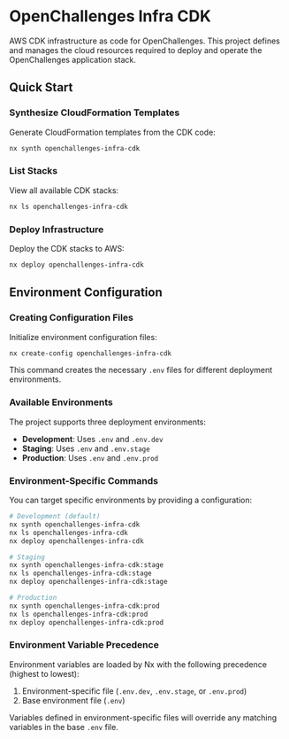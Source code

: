 # OpenChallenges Infra CDK

AWS CDK infrastructure as code for OpenChallenges. This project defines and manages the cloud resources required to deploy and operate the OpenChallenges application stack.

## Quick Start

### Synthesize CloudFormation Templates

Generate CloudFormation templates from the CDK code:

```bash
nx synth openchallenges-infra-cdk
```

### List Stacks

View all available CDK stacks:

```bash
nx ls openchallenges-infra-cdk
```

### Deploy Infrastructure

Deploy the CDK stacks to AWS:

```bash
nx deploy openchallenges-infra-cdk
```

## Environment Configuration

### Creating Configuration Files

Initialize environment configuration files:

```bash
nx create-config openchallenges-infra-cdk
```

This command creates the necessary `.env` files for different deployment environments.

### Available Environments

The project supports three deployment environments:

- **Development**: Uses `.env` and `.env.dev`
- **Staging**: Uses `.env` and `.env.stage`
- **Production**: Uses `.env` and `.env.prod`

### Environment-Specific Commands

You can target specific environments by providing a configuration:

```bash
# Development (default)
nx synth openchallenges-infra-cdk
nx ls openchallenges-infra-cdk
nx deploy openchallenges-infra-cdk

# Staging
nx synth openchallenges-infra-cdk:stage
nx ls openchallenges-infra-cdk:stage
nx deploy openchallenges-infra-cdk:stage

# Production
nx synth openchallenges-infra-cdk:prod
nx ls openchallenges-infra-cdk:prod
nx deploy openchallenges-infra-cdk:prod
```

### Environment Variable Precedence

Environment variables are loaded by Nx with the following precedence (highest to lowest):

1. Environment-specific file (`.env.dev`, `.env.stage`, or `.env.prod`)
2. Base environment file (`.env`)

Variables defined in environment-specific files will override any matching variables in the base `.env` file.
